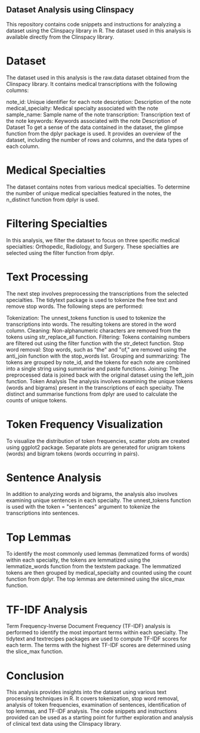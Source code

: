## Dataset Analysis using Clinspacy
This repository contains code snippets and instructions for analyzing a dataset using the Clinspacy library in R. The dataset used in this analysis is available directly from the Clinspacy library.

# Dataset
The dataset used in this analysis is the raw.data dataset obtained from the Clinspacy library. It contains medical transcriptions with the following columns:

note_id: Unique identifier for each note
description: Description of the note
medical_specialty: Medical specialty associated with the note
sample_name: Sample name of the note
transcription: Transcription text of the note
keywords: Keywords associated with the note
Description of Dataset
To get a sense of the data contained in the dataset, the glimpse function from the dplyr package is used. It provides an overview of the dataset, including the number of rows and columns, and the data types of each column.

# Medical Specialties
The dataset contains notes from various medical specialties. To determine the number of unique medical specialties featured in the notes, the n_distinct function from dplyr is used.

# Filtering Specialties
In this analysis, we filter the dataset to focus on three specific medical specialties: Orthopedic, Radiology, and Surgery. These specialties are selected using the filter function from dplyr.

# Text Processing
The next step involves preprocessing the transcriptions from the selected specialties. The tidytext package is used to tokenize the free text and remove stop words. The following steps are performed:

Tokenization: The unnest_tokens function is used to tokenize the transcriptions into words. The resulting tokens are stored in the word column.
Cleaning: Non-alphanumeric characters are removed from the tokens using str_replace_all function.
Filtering: Tokens containing numbers are filtered out using the filter function with the str_detect function.
Stop word removal: Stop words, such as "the" and "of," are removed using the anti_join function with the stop_words list.
Grouping and summarizing: The tokens are grouped by note_id, and the tokens for each note are combined into a single string using summarise and paste functions.
Joining: The preprocessed data is joined back with the original dataset using the left_join function.
Token Analysis
The analysis involves examining the unique tokens (words and bigrams) present in the transcriptions of each specialty. The distinct and summarise functions from dplyr are used to calculate the counts of unique tokens.

# Token Frequency Visualization
To visualize the distribution of token frequencies, scatter plots are created using ggplot2 package. Separate plots are generated for unigram tokens (words) and bigram tokens (words occurring in pairs).

# Sentence Analysis
In addition to analyzing words and bigrams, the analysis also involves examining unique sentences in each specialty. The unnest_tokens function is used with the token = "sentences" argument to tokenize the transcriptions into sentences.

# Top Lemmas
To identify the most commonly used lemmas (lemmatized forms of words) within each specialty, the tokens are lemmatized using the lemmatize_words function from the textstem package. The lemmatized tokens are then grouped by medical_specialty and counted using the count function from dplyr. The top lemmas are determined using the slice_max function.

# TF-IDF Analysis
Term Frequency-Inverse Document Frequency (TF-IDF) analysis is performed to identify the most important terms within each specialty. The tidytext and textrecipes packages are used to compute TF-IDF scores for each term. The terms with the highest TF-IDF scores are determined using the slice_max function.

# Conclusion
This analysis provides insights into the dataset using various text processing techniques in R. It covers tokenization, stop word removal, analysis of token frequencies, examination of sentences, identification of top lemmas, and TF-IDF analysis. The code snippets and instructions provided can be used as a starting point for further exploration and analysis of clinical text data using the Clinspacy library.
